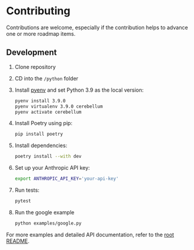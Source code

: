 # Contributing

Contributions are welcome, especially if the contribution helps to advance one or more roadmap items.

## Development

1. Clone repository

2. CD into the `/python` folder

3. Install [pyenv](https://github.com/pyenv/pyenv?tab=readme-ov-file#getting-pyenv) and set Python 3.9 as the local version:
   ```bash
   pyenv install 3.9.0
   pyenv virtualenv 3.9.0 cerebellum
   pyenv activate cerebellum
   ```

4. Install Poetry using pip:
   ```bash
   pip install poetry
   ```

5. Install dependencies:
   ```bash
   poetry install --with dev
   ```

6. Set up your Anthropic API key:
   ```bash
   export ANTHROPIC_API_KEY='your-api-key'

7. Run tests:
   ```bash
   pytest
   ```

7. Run the google example
   ```bash
   python examples/google.py
   ```

For more examples and detailed API documentation, refer to the [root README](../README.md).
